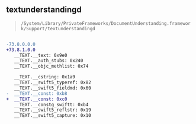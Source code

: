 ## textunderstandingd

> `/System/Library/PrivateFrameworks/DocumentUnderstanding.framework/Support/textunderstandingd`

```diff

-73.8.0.0.0
+73.8.1.0.0
   __TEXT.__text: 0x9e0
   __TEXT.__auth_stubs: 0x240
   __TEXT.__objc_methlist: 0x74

   __TEXT.__cstring: 0x1a9
   __TEXT.__swift5_typeref: 0x82
   __TEXT.__swift5_fieldmd: 0x60
-  __TEXT.__const: 0xb8
+  __TEXT.__const: 0xc0
   __TEXT.__constg_swiftt: 0xb4
   __TEXT.__swift5_reflstr: 0x19
   __TEXT.__swift5_capture: 0x10

```
